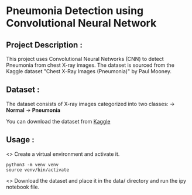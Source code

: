 # Pneumonia Detection using Convolutional Neural Network

## Project Description :

This project uses Convolutional Neural Networks (CNN) to detect Pneumonia from chest X-ray images. The dataset is sourced from the Kaggle dataset "Chest X-Ray Images (Pneumonia)" by Paul Mooney.

## Dataset :

The dataset consists of X-ray images categorized into two classes:
  -> **Normal**
  -> **Pneumonia**

You can download the dataset from [Kaggle](https://www.kaggle.com/paultimothymooney/chest-xray-pneumonia)

## Usage : 

<> Create a virtual environment and activate it.

    python3 -m venv venv
    source venv/bin/activate

<> Download the dataset and place it in the data/ directory and run the ipy notebook file.


